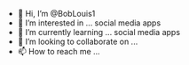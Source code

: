 - 👋 Hi, I’m @BobLouis1
- 👀 I’m interested in ... social media apps
- 🌱 I’m currently learning ... social media apps
- 💞️ I’m looking to collaborate on ...
- 📫 How to reach me ...

<!---
BobLouis1/BobLouis1 is a ✨ special ✨ repository because its `README.md` (this file) appears on your GitHub profile.
You can click the Preview link to take a look at your changes.
--->
